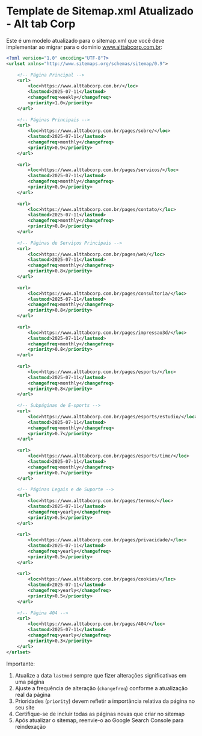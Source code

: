 # Template de Sitemap.xml Atualizado - Alt tab Corp

Este é um modelo atualizado para o sitemap.xml que você deve implementar ao migrar para o domínio www.alttabcorp.com.br:

```xml
<?xml version="1.0" encoding="UTF-8"?>
<urlset xmlns="http://www.sitemaps.org/schemas/sitemap/0.9">
    
    <!-- Página Principal -->
    <url>
        <loc>https://www.alttabcorp.com.br/</loc>
        <lastmod>2025-07-11</lastmod>
        <changefreq>weekly</changefreq>
        <priority>1.0</priority>
    </url>
    
    <!-- Páginas Principais -->
    <url>
        <loc>https://www.alttabcorp.com.br/pages/sobre/</loc>
        <lastmod>2025-07-11</lastmod>
        <changefreq>monthly</changefreq>
        <priority>0.9</priority>
    </url>
    
    <url>
        <loc>https://www.alttabcorp.com.br/pages/servicos/</loc>
        <lastmod>2025-07-11</lastmod>
        <changefreq>monthly</changefreq>
        <priority>0.9</priority>
    </url>
    
    <url>
        <loc>https://www.alttabcorp.com.br/pages/contato/</loc>
        <lastmod>2025-07-11</lastmod>
        <changefreq>monthly</changefreq>
        <priority>0.8</priority>
    </url>
    
    <!-- Páginas de Serviços Principais -->
    <url>
        <loc>https://www.alttabcorp.com.br/pages/web/</loc>
        <lastmod>2025-07-11</lastmod>
        <changefreq>monthly</changefreq>
        <priority>0.8</priority>
    </url>
    
    <url>
        <loc>https://www.alttabcorp.com.br/pages/consultoria/</loc>
        <lastmod>2025-07-11</lastmod>
        <changefreq>monthly</changefreq>
        <priority>0.8</priority>
    </url>
    
    <url>
        <loc>https://www.alttabcorp.com.br/pages/impressao3d/</loc>
        <lastmod>2025-07-11</lastmod>
        <changefreq>monthly</changefreq>
        <priority>0.8</priority>
    </url>
    
    <url>
        <loc>https://www.alttabcorp.com.br/pages/esports/</loc>
        <lastmod>2025-07-11</lastmod>
        <changefreq>monthly</changefreq>
        <priority>0.8</priority>
    </url>
    
    <!-- Subpáginas de E-sports -->
    <url>
        <loc>https://www.alttabcorp.com.br/pages/esports/estudio/</loc>
        <lastmod>2025-07-11</lastmod>
        <changefreq>monthly</changefreq>
        <priority>0.7</priority>
    </url>
    
    <url>
        <loc>https://www.alttabcorp.com.br/pages/esports/time/</loc>
        <lastmod>2025-07-11</lastmod>
        <changefreq>monthly</changefreq>
        <priority>0.7</priority>
    </url>
    
    <!-- Páginas Legais e de Suporte -->
    <url>
        <loc>https://www.alttabcorp.com.br/pages/termos/</loc>
        <lastmod>2025-07-11</lastmod>
        <changefreq>yearly</changefreq>
        <priority>0.5</priority>
    </url>
    
    <url>
        <loc>https://www.alttabcorp.com.br/pages/privacidade/</loc>
        <lastmod>2025-07-11</lastmod>
        <changefreq>yearly</changefreq>
        <priority>0.5</priority>
    </url>
    
    <url>
        <loc>https://www.alttabcorp.com.br/pages/cookies/</loc>
        <lastmod>2025-07-11</lastmod>
        <changefreq>yearly</changefreq>
        <priority>0.5</priority>
    </url>
    
    <!-- Página 404 -->
    <url>
        <loc>https://www.alttabcorp.com.br/pages/404/</loc>
        <lastmod>2025-07-11</lastmod>
        <changefreq>yearly</changefreq>
        <priority>0.3</priority>
    </url>
</urlset>
```

Importante:
1. Atualize a data `lastmod` sempre que fizer alterações significativas em uma página
2. Ajuste a frequência de alteração (`changefreq`) conforme a atualização real da página
3. Prioridades (`priority`) devem refletir a importância relativa da página no seu site
4. Certifique-se de incluir todas as páginas novas que criar no sitemap
5. Após atualizar o sitemap, reenvie-o ao Google Search Console para reindexação
